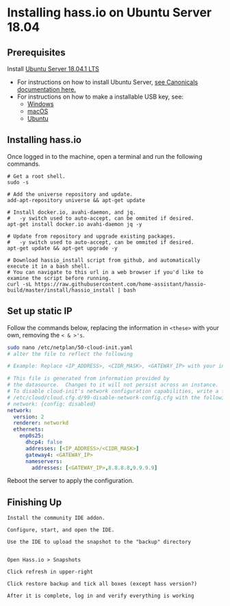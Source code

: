 # Installing hass.io on Ubuntu Server 18.04

## Prerequisites

Install [Ubuntu Server 18.04.1 LTS](https://www.ubuntu.com/download/server)

* For instructions on how to install Ubuntu Server, [see Canonicals documentation here.](https://tutorials.ubuntu.com/tutorial/tutorial-install-ubuntu-server#0)
* For instructions on how to make a installable USB key, see:
  * [Windows](https://tutorials.ubuntu.com/tutorial/tutorial-create-a-usb-stick-on-windows#0)
  * [macOS](https://tutorials.ubuntu.com/tutorial/tutorial-create-a-usb-stick-on-macos#0)
  * [Ubuntu](https://tutorials.ubuntu.com/tutorial/tutorial-create-a-usb-stick-on-ubuntu#0)

## Installing hass.io

Once logged in to the machine, open a terminal and run the following commands.

```text
# Get a root shell.
sudo -s

# Add the universe repository and update.
add-apt-repository universe && apt-get update

# Install docker.io, avahi-daemon, and jq.
#   -y switch used to auto-accept, can be ommited if desired.
apt-get install docker.io avahi-daemon jq -y

# Update from repository and upgrade existing packages.
#   -y switch used to auto-accept, can be ommited if desired.
apt-get update && apt-get upgrade -y

# Download hassio_install script from github, and automatically execute it in a bash shell.
# You can navigate to this url in a web browser if you'd like to examine the script before running.
curl -sL https://raw.githubusercontent.com/home-assistant/hassio-build/master/install/hassio_install | bash
```

## Set up static IP

Follow the commands below, replacing the information in `<these>` with your own, removing the `< & >'s`.

```bash
sudo nano /etc/netplan/50-cloud-init.yaml
# alter the file to reflect the following

# Example: Replace <IP_ADDRESS>, <CIDR_MASK>, <GATEWAY_IP> with your info.
```

```yaml
# This file is generated from information provided by
# the datasource.  Changes to it will not persist across an instance.
# To disable cloud-init's network configuration capabilities, write a file
# /etc/cloud/cloud.cfg.d/99-disable-network-config.cfg with the following:
# network: {config: disabled}
network:
  version: 2
  renderer: networkd
  ethernets:
    enp0s25:
      dhcp4: false
      addresses: [<IP_ADDRESS>/<CIDR_MASK>]
      gateway4: <GATEWAY_IP>
      nameservers:
        addresses: [<GATEWAY_IP>,8.8.8.8,9.9.9.9]
```

Reboot the server to apply the configuration.

## Finishing Up

```text
Install the community IDE addon.

Configure, start, and open the IDE.

Use the IDE to upload the snapshot to the "backup" directory


Open Hass.io > Snapshots

Click refresh in upper-right

Click restore backup and tick all boxes (except hass version?)

After it is complete, log in and verify everything is working
```
